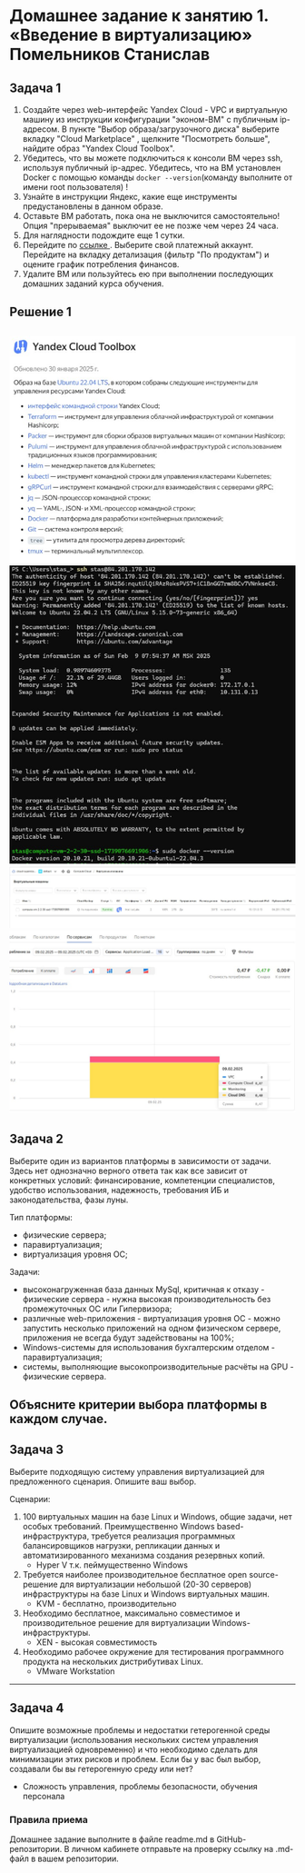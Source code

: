 
# Домашнее задание к занятию 1.  «Введение в виртуализацию» Помельников Станислав
   
## Задача 1

1. Создайте через web-интерфейс Yandex Cloud - VPC и виртуальную машину из инструкции конфигурации "эконом-ВМ" с публичным ip-адресом. В пункте "Выбор образа/загрузочного диска" выберите вкладку "Cloud Marketplace" , щелкните "Посмотреть больше", найдите образ "Yandex Cloud Toolbox".
2. Убедитесь, что вы можете подключиться к консоли ВМ через ssh, используя публичный ip-адрес. Убедитесь, что на ВМ установлен Docker с помощью команды ```docker --version```(команду выполните от имени root пользователя) !
3. Узнайте в инструкции Яндекс, какие еще инструменты предустановлены в данном образе.
4. Оставьте ВМ работать, пока она не выключится самостоятельно! Опция "прерываемая" выключит ее не позже чем через 24 часа. 
5. Для наглядности подождите еще 1 сутки.
6. Перейдите по [ссылке ](https://console.cloud.yandex.ru/billing?section=accounts). Выберите свой платежный аккаунт. Перейдите на вкладку детализация (фильтр "По продуктам") и оцените график потребления финансов.
7. Удалите ВМ или пользуйтесь ею при выполнении последующих домашних заданий курса обучения.

## Решение 1
![virtual](img/15-1-1.jpg)
![virtual](img/15-1-2.jpg)
![virtual](img/15-1-3.jpg)
![virtual](img/15-1-4.jpg)
---

## Задача 2

Выберите один из вариантов платформы в зависимости от задачи. Здесь нет однозначно верного ответа так как все зависит от конкретных условий: финансирование, компетенции специалистов, удобство использования, надежность, требования ИБ и законодательства, фазы луны.

Тип платформы:

- физические сервера;
- паравиртуализация;
- виртуализация уровня ОС;

Задачи:

- высоконагруженная база данных MySql, критичная к отказу - физические сервера - нужна высокая производительность без промежуточных ОС или Гипервизора;
- различные web-приложения - виртуализация уровня ОС - можно запустить несколько приложений на одном физическом сервере, приложения не всегда будут задействованы на 100%;
- Windows-системы для использования бухгалтерским отделом - паравиртуализация;
- системы, выполняющие высокопроизводительные расчёты на GPU - физические сервера.

Объясните критерии выбора платформы в каждом случае.
---

## Задача 3

Выберите подходящую систему управления виртуализацией для предложенного сценария. Опишите ваш выбор.

Сценарии:

1. 100 виртуальных машин на базе Linux и Windows, общие задачи, нет особых требований. Преимущественно Windows based-инфраструктура, требуется реализация программных балансировщиков нагрузки, репликации данных и автоматизированного механизма создания резервных копий.
   - Hyper V т.к. пеймущественно Windows
2. Требуется наиболее производительное бесплатное open source-решение для виртуализации небольшой (20-30 серверов) инфраструктуры на базе Linux и Windows виртуальных машин.
   - KVM - бесплатно, производительно
3. Необходимо бесплатное, максимально совместимое и производительное решение для виртуализации Windows-инфраструктуры.
   - XEN - высокая совместимость
4. Необходимо рабочее окружение для тестирования программного продукта на нескольких дистрибутивах Linux.
   - VMware Workstation
---

## Задача 4

Опишите возможные проблемы и недостатки гетерогенной среды виртуализации (использования нескольких систем управления виртуализацией одновременно) и что необходимо сделать для минимизации этих рисков и проблем. Если бы у вас был выбор, создавали бы вы гетерогенную среду или нет?
- Сложность управления, проблемы безопасности, обучения персонала


### Правила приема

Домашнее задание выполните в файле readme.md в GitHub-репозитории. В личном кабинете отправьте на проверку ссылку на .md-файл в вашем репозитории.
